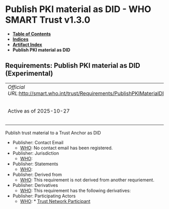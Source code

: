 # Publish PKI material as DID - WHO SMART Trust v1.3.0

* [**Table of Contents**](toc.md)
* [**Indices**](indices.md)
* [**Artifact Index**](artifacts.md)
* **Publish PKI material as DID**

## Requirements: Publish PKI material as DID (Experimental) 

| | |
| :--- | :--- |
| *Official URL*:http://smart.who.int/trust/Requirements/PublishPKIMaterialDID | *Version*:1.3.0 |
| Active as of 2025-10-27 | *Computable Name*:Publish Public Keys as DID |

 
Publish trust material to a Trust Anchor as DID 

* Publisher: Contact Email
  * [WHO](http://who.int): No contact email has been registered.
* Publisher: Jurisdiction
  * [WHO](http://who.int): 
* Publisher: Statements
  * [WHO](http://who.int): 
* Publisher: Derived from
  * [WHO](http://who.int): This requirement is not derived from another requriement.
* Publisher: Derivatives
  * [WHO](http://who.int): This requirement has the following derivatives:
* Publisher: Participating Actors
  * [WHO](http://who.int): * [Trust Network Participant](ActorDefinition-TrustNetworkParticipant.md)


